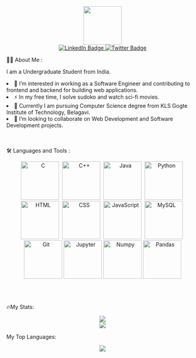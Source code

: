 
<div id="header" align="center">
  <img src="https://media.giphy.com/media/M9gbBd9nbDrOTu1Mqx/giphy.gif" width="100"/>
</div>

<div id="badges" align="center">
  <a href="https://www.linkedin.com/in/arun-ch-406a60205/">
    <img src="https://img.shields.io/badge/LinkedIn-blue?style=for-the-badge&logo=linkedin&logoColor=white" alt="LinkedIn Badge"/>
  </a>
  <a href="https://twitter.com/ArunchandraH">
    <img src="https://img.shields.io/badge/Twitter-blue?style=for-the-badge&logo=twitter&logoColor=white" alt="Twitter Badge"/>
  </a>
</div>
<div align="center">
  <img src="https://komarev.com/ghpvc/?username=Hunking9797&style=flat-square&color=blue" alt=""/>
</div>

👨‍💻 About Me :
<div>
  <p> I am a Undergraduate Student from India. <p>
    <li> 🔭 I’m interested in working as a Software Engineer and contributing to frontend and backend for building web applications. </li>  
    <li> ⚡ In my free time, I solve sudoko and watch sci-fi movies. </li>
    <li> 🏫 Currently I am pursuing Computer Science degree from KLS Gogte Institute of Technology, Belagavi. </li>
    <li> 👯 I’m looking to collaborate on Web Development and Software Development projects. </li>
</div>
<br><br>

🛠️ Languages and Tools :
<div align="center">
  <img src="https://cdn.worldvectorlogo.com/logos/c-1.svg" title="C" alt="C" width="100" height="100"/>&nbsp;
  <img src="https://cdn.worldvectorlogo.com/logos/c.svg" title="C++" alt="C++" width="100" height="100"/>&nbsp;
  <img src="https://cdn.worldvectorlogo.com/logos/java-4.svg" title="Java" alt="Java" width="100" height="100"/>&nbsp;
  <img src="https://cdn.worldvectorlogo.com/logos/python-5.svg" title="Python" alt="Python" width="100" height="100"/>&nbsp;
  <img src="https://cdn.worldvectorlogo.com/logos/html-1.svg" title="HTML5" alt="HTML" width="100" height="100"/>&nbsp;
  <img src="https://cdn.worldvectorlogo.com/logos/css-3.svg"  title="CSS3" alt="CSS" width="100" height="100"/>&nbsp;
  <img src="https://cdn.worldvectorlogo.com/logos/javascript-1.svg" title="JavaScript" alt="JavaScript" width="100" height="100"/>&nbsp;
  <img src="https://cdn.jsdelivr.net/gh/devicons/devicon/icons/mysql/mysql-original-wordmark.svg" title="MySQL"  alt="MySQL" width="100" height="100"/>&nbsp;
  <img src="https://cdn.worldvectorlogo.com/logos/git-bash.svg" title="Git" alt="Git" width="100" height="100"/>
  <img src="https://cdn.jsdelivr.net/gh/devicons/devicon/icons/jupyter/jupyter-original-wordmark.svg" title="Jupyter" alt="Jupyter" width="100" height="100"/>
  <img src="https://cdn.jsdelivr.net/gh/devicons/devicon/icons/numpy/numpy-original-wordmark.svg" title="Numpy" alt="Numpy" width="100" height="100" />
  <img src="https://cdn.jsdelivr.net/gh/devicons/devicon/icons/pandas/pandas-original-wordmark.svg" title="Pandas" alt="Pandas" width="100" height="100"/>      
</div>
  
<br><br>

🔥My Stats:<br>


<div align="center">
  <img src="https://github-readme-stats.vercel.app/api?username=Hunking9797&theme=dark"/>
</div>
<div align="center">
  <img src="https://streak-stats.demolab.com/?user=Hunking9797&theme=chartreuse-dark"/>
</div>


My Top Languages:<br>
<div align="center">
  <img src="https://github-readme-stats.vercel.app/api/top-langs/?username=Hunking9797&theme=chartreuse-dark"/>
</div>


<!--
**Hunking9797/Hunking9797** is a ✨ _special_ ✨ repository because its `README.md` (this file) appears on your GitHub profile.

Here are some ideas to get you started:

- 🔭 I’m currently working on ...
- 🌱 I’m currently learning ...
- 👯 I’m looking to collaborate on ...
- 🤔 I’m looking for help with ...
- 💬 Ask me about ...
- 📫 How to reach me: ...
- 😄 Pronouns: ...
- ⚡ Fun fact: ...
-->
